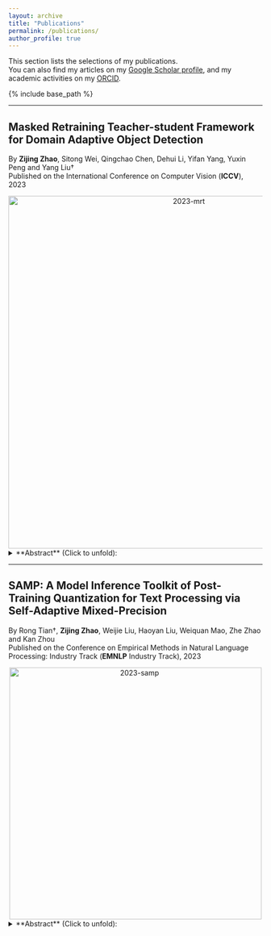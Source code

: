```yaml
---
layout: archive
title: "Publications"
permalink: /publications/
author_profile: true
---
```


This section lists the selections of my publications.  
You can also find my articles on my <u><a href="https://scholar.google.com/citations?user=frRNkzkAAAAJ">Google Scholar profile</a></u>, and my academic activities on my <u><a href="https://orcid.org/0000-0001-9810-1122">ORCID</a></u>.  

{% include base_path %}

***

## Masked Retraining Teacher-student Framework for Domain Adaptive Object Detection  

By **Zijing Zhao**, Sitong Wei, Qingchao Chen, Dehui Li, Yifan Yang, Yuxin Peng and Yang Liu†  
Published on the International Conference on Computer Vision (**ICCV**), 2023  

<div align="center">
  <img src="https://jeremyzhao1998.github.io/images/2023-mrt.png" alt="2023-mrt" width="700" />
</div>

<details>
  <summary>**Abstract** (Click to unfold): </summary>
  Domain adaptive Object Detection (DAOD) leverages a labeled domain (source) to learn an object detector generalizing to a novel domain without annotation (target). Recent advances use a teacher-student framework, i.e., a student model is supervised by the pseudo labels from a teacher model. Though great success, they suffer from the limited number of pseudo boxes with incorrect predictions caused by the domain shift, misleading the student model to get sub-optimal results. To mitigate this problem, we propose Masked Retraining Teacher-student framework (MRT) which leverages masked autoencoder and selective retraining mechanism on detection transformer. Specifically, we present a customized design of masked autoencoder branch, masking the multi-scale feature maps of target images and reconstructing features by the encoder of the student model and an auxiliary decoder. This helps the student model capture target domain characteristics and become a more data-efficient learner to gain knowledge from the limited number of pseudo boxes. Furthermore, we adopt selective retraining mechanism, periodically re-initializing certain parts of the student parameters with masked autoencoder refined weights to allow the model to jump out of the local optimum biased to the incorrect pseudo labels. Experimental results on three DAOD benchmarks demonstrate the effectiveness of our method.
</details>

***

## SAMP: A Model Inference Toolkit of Post-Training Quantization for Text Processing via Self-Adaptive Mixed-Precision

By Rong Tian†, **Zijing Zhao**, Weijie Liu, Haoyan Liu, Weiquan Mao, Zhe Zhao and Kan Zhou  
Published on the Conference on Empirical Methods in Natural Language Processing: Industry Track (**EMNLP** Industry Track), 2023  

<div align="center">
  <img src="https://jeremyzhao1998.github.io/images/2023-samp.png" alt="2023-samp" width="500" />
</div>

<details>
  <summary>**Abstract** (Click to unfold): </summary>
  The latest industrial inference engines, such as FasterTransformer1 and TurboTransformers, have verified that halfprecision floating point (FP16) and 8-bit integer (INT8) quantization can greatly improve model inference speed. However, the existing INT8 quantization methods are too complicated, and improper usage will lead to model performance damage greatly. In this paper, we develop a toolkit for users to easily quantize their models for inference, in which Self-Adaptive MixedPrecision (SAMP) is proposed to automatically control quantization rate by a mixed-precision architecture to balance model accuracy and efficiency. Experimental results show that our SAMP toolkit has a higher speedup than PyTorch and FasterTransformer while ensuring the required accuracy. In addition, SAMP is based on a modular design, decoupling the tokenizer, embedding, encoder and target layers, which allows users to handle various downstream tasks and can be seamlessly integrated into PyTorch.
</details>
